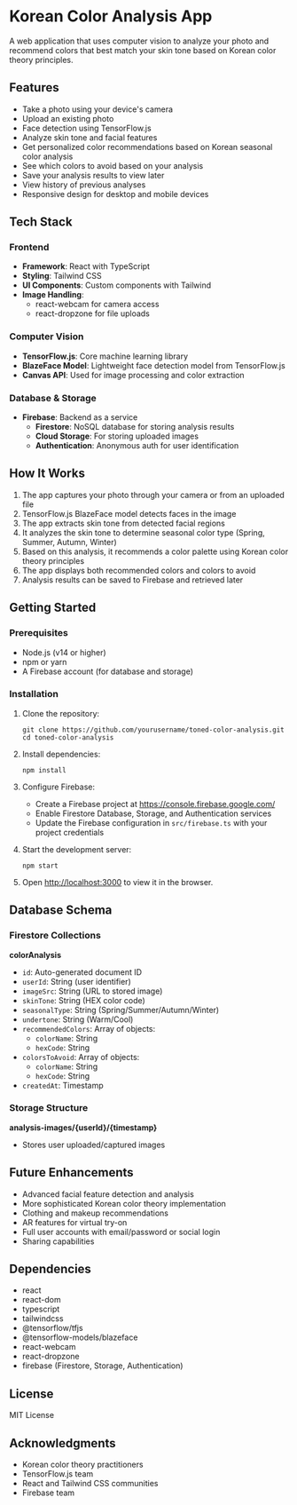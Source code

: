 # Korean Color Analysis App

A web application that uses computer vision to analyze your photo and recommend colors that best match your skin tone based on Korean color theory principles.

## Features

- Take a photo using your device's camera
- Upload an existing photo
- Face detection using TensorFlow.js
- Analyze skin tone and facial features
- Get personalized color recommendations based on Korean seasonal color analysis
- See which colors to avoid based on your analysis
- Save your analysis results to view later
- View history of previous analyses
- Responsive design for desktop and mobile devices

## Tech Stack

### Frontend
- **Framework**: React with TypeScript
- **Styling**: Tailwind CSS
- **UI Components**: Custom components with Tailwind
- **Image Handling**: 
  - react-webcam for camera access
  - react-dropzone for file uploads

### Computer Vision
- **TensorFlow.js**: Core machine learning library
- **BlazeFace Model**: Lightweight face detection model from TensorFlow.js
- **Canvas API**: Used for image processing and color extraction

### Database & Storage
- **Firebase**: Backend as a service
  - **Firestore**: NoSQL database for storing analysis results
  - **Cloud Storage**: For storing uploaded images
  - **Authentication**: Anonymous auth for user identification

## How It Works

1. The app captures your photo through your camera or from an uploaded file
2. TensorFlow.js BlazeFace model detects faces in the image
3. The app extracts skin tone from detected facial regions
4. It analyzes the skin tone to determine seasonal color type (Spring, Summer, Autumn, Winter)
5. Based on this analysis, it recommends a color palette using Korean color theory principles
6. The app displays both recommended colors and colors to avoid
7. Analysis results can be saved to Firebase and retrieved later

## Getting Started

### Prerequisites

- Node.js (v14 or higher)
- npm or yarn
- A Firebase account (for database and storage)

### Installation

1. Clone the repository:
   ```
   git clone https://github.com/yourusername/toned-color-analysis.git
   cd toned-color-analysis
   ```

2. Install dependencies:
   ```
   npm install
   ```

3. Configure Firebase:
   - Create a Firebase project at https://console.firebase.google.com/
   - Enable Firestore Database, Storage, and Authentication services
   - Update the Firebase configuration in `src/firebase.ts` with your project credentials

4. Start the development server:
   ```
   npm start
   ```

5. Open [http://localhost:3000](http://localhost:3000) to view it in the browser.

## Database Schema

### Firestore Collections

**colorAnalysis**
- `id`: Auto-generated document ID
- `userId`: String (user identifier)
- `imageSrc`: String (URL to stored image)
- `skinTone`: String (HEX color code)
- `seasonalType`: String (Spring/Summer/Autumn/Winter)
- `undertone`: String (Warm/Cool)
- `recommendedColors`: Array of objects:
  - `colorName`: String
  - `hexCode`: String
- `colorsToAvoid`: Array of objects:
  - `colorName`: String
  - `hexCode`: String
- `createdAt`: Timestamp

### Storage Structure

**analysis-images/{userId}/{timestamp}**
- Stores user uploaded/captured images

## Future Enhancements

- Advanced facial feature detection and analysis
- More sophisticated Korean color theory implementation
- Clothing and makeup recommendations
- AR features for virtual try-on
- Full user accounts with email/password or social login
- Sharing capabilities

## Dependencies

- react
- react-dom
- typescript
- tailwindcss
- @tensorflow/tfjs
- @tensorflow-models/blazeface
- react-webcam
- react-dropzone
- firebase (Firestore, Storage, Authentication)

## License

MIT License

## Acknowledgments

- Korean color theory practitioners
- TensorFlow.js team
- React and Tailwind CSS communities
- Firebase team

